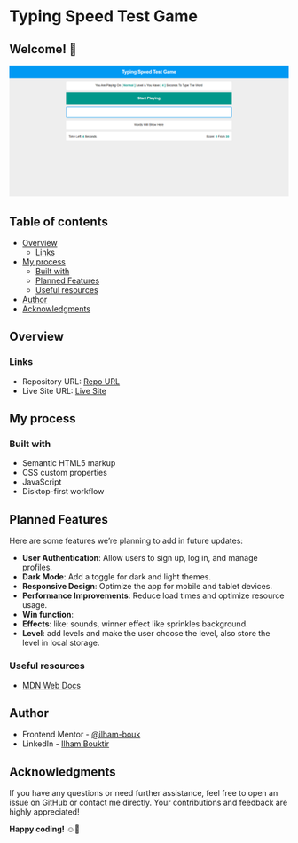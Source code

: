 # Typing Speed Test Game

## Welcome! 👋

![Screenshot for Typing Speed Test Game](Screenshot.png)

## Table of contents

- [Overview](#overview)
  - [Links](#links)
- [My process](#my-process)
  - [Built with](#built-with)
  - [Planned Features](#planned-features)
  - [Useful resources](#useful-resources)
- [Author](#author)
- [Acknowledgments](#acknowledgments)


## Overview

### Links

- Repository URL: [Repo URL](https://github.com/ilham-bouk/Typing_speed_test_game)
- Live Site URL: [Live Site](https://ilham-bouk.github.io/Typing_speed_test_game/)

## My process

### Built with

- Semantic HTML5 markup
- CSS custom properties
- JavaScript 
- Disktop-first workflow

## Planned Features

Here are some features we’re planning to add in future updates:
- **User Authentication**: Allow users to sign up, log in, and manage profiles.
- **Dark Mode**: Add a toggle for dark and light themes.
- **Responsive Design**: Optimize the app for mobile and tablet devices.
- **Performance Improvements**: Reduce load times and optimize resource usage.
- **Win function**:
- **Effects**: like: sounds, winner effect like sprinkles background.
- **Level**: add levels and make the user choose the level, also store the level in local storage.

### Useful resources

- [MDN Web Docs](https://developer.mozilla.org/en-US/docs/Web/CSS/)

## Author

- Frontend Mentor - [@ilham-bouk](https://www.frontendmentor.io/profile/ilham-bouk)
- LinkedIn - [Ilham Bouktir](https://www.linkedin.com/in/ilham-bouktir-0b266b31b)

## Acknowledgments

If you have any questions or need further assistance, feel free to open an issue on GitHub or contact me directly. Your contributions and feedback are highly appreciated!

**Happy coding!** ☺️🚀

